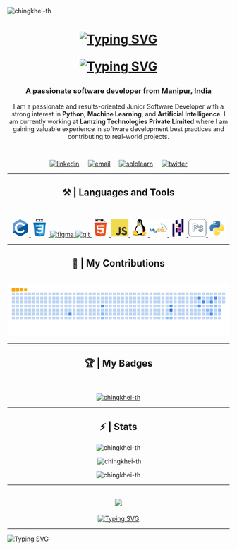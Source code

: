 <p align="left"> <img src="https://komarev.com/ghpvc/?username=chingkhei-th&label=Profile%20views&color=0e75b6&style=flat" alt="chingkhei-th" /> </p>


<h1 align="center">
  <a href="https://git.io/typing-svg"><img src="https://readme-typing-svg.herokuapp.com?font=Fira+Code&weight=500&size=50&duration=3000&pause=1000&color=F7DE8CFF&center=true&vCenter=true&repeat=false&random=false&width=800&lines=Chingkheinganba+Thoudam" alt="Typing SVG" /></a>

  <a href="https://git.io/typing-svg"><img src="https://readme-typing-svg.herokuapp.com?font=Fira+Code&weight=200&size=30&duration=3000&pause=1000&color=F7DE8CFF&center=true&vCenter=true&random=false&width=500&lines=Junior+Software+Developer;Always+learning+new+things" alt="Typing SVG" /></a>
</h1>


<h3 align="center">A passionate software developer from Manipur, India</h3>

<div align="center">

  I am a passionate and results-oriented Junior Software Developer with a strong interest in **Python**, **Machine Learning**, and **Artificial Intelligence**. I am currently working at **Lamzing Technologies Private Limited** where I am gaining valuable experience in software development best practices and contributing to real-world projects.

<br/>

  <a href="https://www.linkedin.com/in/chingkheinganba-thoudam-814123171/" target="_blank" rel="noopener noreferrer"><img src="https://cdn.simpleicons.org/linkedin/000/fff" alt="linkedin" height="40" width="40"></a>    
  <a href="mailto:chingkhei.thoudam@outlook.com"><img src="https://cdn.simpleicons.org/gmail/000/fff" alt="email" height="40" width="40"></a>    
  <a href="https://www.sololearn.com/en/profile/17543970" target="_blank" rel="noopener noreferrer"><img src="https://cdn.simpleicons.org/sololearn/000/fff" alt="sololearn" height="40" width="40"></a>    
  <a href="https://twitter.com/ching_th_" target="_blank" rel="noopener noreferrer"><img src="https://cdn.simpleicons.org/x/000/fff" alt="twitter" height="40" width="40"></a>

</div>

<hr/>

<div align="center">
  <h2 >⚒️ | Languages and Tools</h2>
  <br/>
  <p align="center"> <a href="https://www.cprogramming.com/" target="_blank" rel="noreferrer"> <img src="https://raw.githubusercontent.com/devicons/devicon/master/icons/c/c-original.svg" alt="c" width="40" height="40"/> </a> <a href="https://www.w3schools.com/css/" target="_blank" rel="noreferrer"> <img src="https://raw.githubusercontent.com/devicons/devicon/master/icons/css3/css3-original-wordmark.svg" alt="css3" width="40" height="40"/> </a> <a href="https://www.figma.com/" target="_blank" rel="noreferrer"> <img src="https://www.vectorlogo.zone/logos/figma/figma-icon.svg" alt="figma" width="40" height="40"/> </a> <a href="https://git-scm.com/" target="_blank" rel="noreferrer"> <img src="https://www.vectorlogo.zone/logos/git-scm/git-scm-icon.svg" alt="git" width="40" height="40"/> </a> <a href="https://www.w3.org/html/" target="_blank" rel="noreferrer"> <img src="https://raw.githubusercontent.com/devicons/devicon/master/icons/html5/html5-original-wordmark.svg" alt="html5" width="40" height="40"/> </a> <a href="https://developer.mozilla.org/en-US/docs/Web/JavaScript" target="_blank" rel="noreferrer"> <img src="https://raw.githubusercontent.com/devicons/devicon/master/icons/javascript/javascript-original.svg" alt="javascript" width="40" height="40"/> </a> <a href="https://www.linux.org/" target="_blank" rel="noreferrer"> <img src="https://raw.githubusercontent.com/devicons/devicon/master/icons/linux/linux-original.svg" alt="linux" width="40" height="40"/> </a> <a href="https://www.mysql.com/" target="_blank" rel="noreferrer"> <img src="https://raw.githubusercontent.com/devicons/devicon/master/icons/mysql/mysql-original-wordmark.svg" alt="mysql" width="40" height="40"/> </a> <a href="https://pandas.pydata.org/" target="_blank" rel="noreferrer"> <img src="https://raw.githubusercontent.com/devicons/devicon/2ae2a900d2f041da66e950e4d48052658d850630/icons/pandas/pandas-original.svg" alt="pandas" width="40" height="40"/> </a> <a href="https://www.photoshop.com/en" target="_blank" rel="noreferrer"> <img src="https://raw.githubusercontent.com/devicons/devicon/master/icons/photoshop/photoshop-line.svg" alt="photoshop" width="40" height="40"/> </a> <a href="https://www.python.org" target="_blank" rel="noreferrer"> <img src="https://raw.githubusercontent.com/devicons/devicon/master/icons/python/python-original.svg" alt="python" width="40" height="40"/> </a> </p>
</div>
<hr/>

<div align="center">
  <h2>🐍 | My Contributions</h2>
  <br>
  <img alt="snake eating my contributions" src="https://raw.githubusercontent.com/chingkhei-th/chingkheinganba-thoudam/output/github-contribution-grid-snake.gif" />
  
  <br/>
</div>
<hr/>

<div align="center">
  <h2>🏆 | My Badges</h2>
  <br/>
  <p> <a href="https://github.com/ryo-ma/github-profile-trophy"><img src="https://github-profile-trophy.vercel.app/?username=chingkhei-th" alt="chingkhei-th" /></a> </p>
</div>
<hr/>


<div align="center">
  <h2>⚡ | Stats</h2>
  <p><img src="https://github-readme-stats.vercel.app/api/top-langs?username=chingkhei-th&show_icons=true&locale=en&layout=compact&theme=dark" alt="chingkhei-th" /></p>

  <p>&nbsp;<img src="https://github-readme-stats.vercel.app/api?username=chingkhei-th&show_icons=true&locale=en&theme=dark" alt="chingkhei-th" /></p>

  <p><img  src="https://github-readme-streak-stats.herokuapp.com/?user=chingkhei-th&theme=dark" alt="chingkhei-th" /></p>
</div>
<hr/>
<br/>

<div align="center">
  <img src="https://media.giphy.com/media/USV0ym3bVWQJJmNu3N/giphy.gif" width="150"/>
</div>

<br/>

<div align="center">
  <a href="https://git.io/typing-svg"><img src="https://readme-typing-svg.herokuapp.com?font=Fira+Code&weight=200&size=30&duration=4000&pause=1500&color=BBF78CFF&center=true&vCenter=true&random=false&width=1200&separator=%3C&lines=There+is+always+one+more+bug+to+fix.++%E2%80%93+Ellen+Ullman%3CSoftware+is+like+sex%3A+it%E2%80%99s+better+when+it%E2%80%99s+free.+%E2%80%93+Linus+Torvalds%3CMake+it+work%2C+make+it+right%2C+make+it+fast.+%E2%80%93+Kent+Beck%3CFirst%2C+solve+the+problem.+Then%2C+write+the+code.+%E2%80%93+John+Johnson%3CIt%E2%80%99s+not+a+bug;+it%E2%80%99s+an+undocumented+feature.+%E2%80%95+Anonymous" alt="Typing SVG" /></a>
</div>
<hr/>

<a href="https://git.io/typing-svg"><img src="https://readme-typing-svg.herokuapp.com?font=Fira+Code&weight=200&size=40&duration=9000&pause=1500&color=F7DE8CFF&center=true&vCenter=true&repeat=false&random=false&width=600&lines=Thanks+for+your+visit!+%3C3" alt="Typing SVG" /></a>
